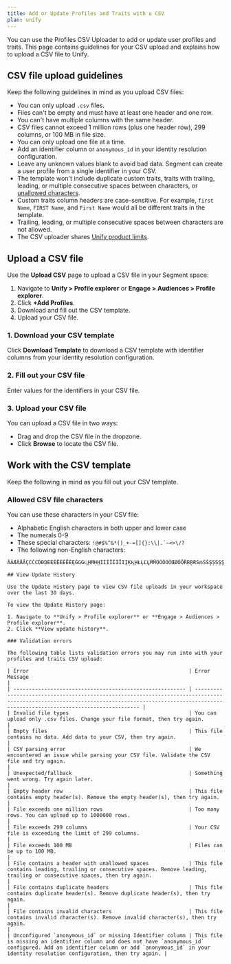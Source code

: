 ```yaml
---
title: Add or Update Profiles and Traits with a CSV
plan: unify
---
```

You can use the Profiles CSV Uploader to add or update user profiles and traits. This page contains guidelines for your CSV upload and explains how to upload a CSV file to Unify.

## CSV file upload guidelines

Keep the following guidelines in mind as you upload CSV files:

- You can only upload `.csv` files.
- Files can't be empty and must have at least one header and one row.
- You can't have multiple columns with the same header.
- CSV files cannot exceed 1 million rows (plus one header row), 299 columns, or 100 MB in file size.
- You can only upload one file at a time.
- Add an identifier column or `anonymous_id` in your identity resolution configuration.
- Leave any unknown values blank to avoid bad data. Segment can create a user profile from a single identifier in your CSV.
- The template won't include duplicate custom traits, traits with trailing, leading, or multiple consecutive spaces between characters, or [unallowed characters](#allowed-csv-file-characters).
- Custom traits column headers are case-sensitive. For example, `first Name`, `FIRST Name`, and `First Name` would all be different traits in the template.
- Trailing, leading, or multiple consecutive spaces between characters are not allowed.
- The CSV uploader shares [Unify product limits](/docs/unify/product-limits/).

## Upload a CSV file

Use the **Upload CSV** page to upload a CSV file in your Segment space:

1. Navigate to **Unify > Profile explorer** or **Engage > Audiences > Profile explorer**.
2. Click **+Add Profiles**.
3. Download and fill out the CSV template.
4. Upload your CSV file.

### 1. Download your CSV template

Click **Download Template** to download a CSV template with identifier columns from your identity resolution configuration. 

### 2. Fill out your CSV file

Enter values for the identifiers in your CSV file. 

### 3. Upload your CSV file

You can upload a CSV file in two ways:
- Drag and drop the CSV file in the dropzone.
- Click **Browse** to locate the CSV file.

## Work with the CSV template

Keep the following in mind as you fill out your CSV template.

### Allowed CSV file characters

You can use these characters in your CSV file:

- Alphabetic English characters in both upper and lower case
- The numerals 0-9
- These special characters: ```!@#$%^&*()_+-=[]{}:\\|.`~<>\/?```
- The following non-English characters:


```àáâäǎæãåāçćčċďðḍèéêëěẽēėęğġgg͟hħḥh̤ìíîïǐĩīıįķk͟hłļľl̥ṁm̐òóôöǒœøõōřṛr̥ɽßşșśšṣs̤s̱sțťþṭt̤ʈùúûüǔũūűůŵýŷÿźžżẓz̤ÀÁ
ÄǍÆÃÅĀÇĆČĊĎÐḌÈÉÊËĚẼĒĖĘĞĠGG͟HĦḤH̤ÌÍÎÏǏĨĪIĮĶK͟HŁĻĽL̥ṀM̐ÒÓÔÖǑŒØÕŌŘṚR̥ɌSẞŚŠŞȘṢS̤S̱ȚŤÞṬT̤ƮÙÚÛÜǓŨŪŰŮŴÝŶŸŹŽŻẒZ```

## View Update History

Use the Update History page to view CSV file uploads in your workspace over the last 30 days.

To view the Update History page:

1. Navigate to **Unify > Profile explorer** or **Engage > Audiences > Profile explorer**.
2. Click **View update history**.

### Validation errors

The following table lists validation errors you may run into with your profiles and traits CSV upload:

| Error                                                    | Error Message                                                                                                                                                                                    |
| -------------------------------------------------------- | ------------------------------------------------------------------------------------------------------------------------------------------------------------------------------------------------ |
| Invalid file types                                       | You can upload only .csv files. Change your file format, then try again.                                                                                                                         |
| Empty files                                              | This file contains no data. Add data to your CSV, then try again.                                                                                                                                |
| CSV parsing error                                        | We encountered an issue while parsing your CSV file. Validate the CSV file and try again.                                                                                                        |
| Unexpected/fallback                                      | Something went wrong. Try again later.                                                                                                                                                           |
| Empty header row                                         | This file contains empty header(s). Remove the empty header(s), then try again.                                                                                                                  |
| File exceeds one million rows                            | Too many rows. You can upload up to 1000000 rows.                                                                                                                                                |
| File exceeds 299 columns                                 | Your CSV file is exceeding the limit of 299 columns.                                                                                                                                             |
| File exceeds 100 MB                                      | Files can be up to 100 MB.                                                                                                                                                                       |
| File contains a header with unallowed spaces             | This file contains leading, trailing or consecutive spaces. Remove leading, trailing or consecutive spaces, then try again.                                                                      |
| File contains duplicate headers                          | This file contains duplicate header(s). Remove duplicate header(s), then try again.                                                                                                              |
| File contains invalid characters                         | This file contains invalid character(s). Remove invalid character(s), then try again.                                                                                                            |
| Unconfigured `anonymous_id` or missing Identifier column | This file is missing an identifier column and does not have `anonymous_id` configured. Add an identifier column or add `anonymous_id` in your identity resolution configuration, then try again. |